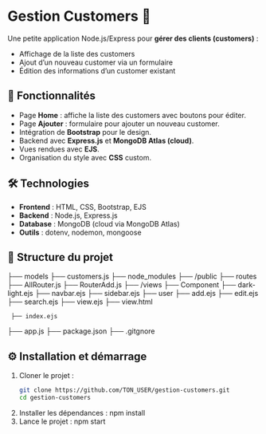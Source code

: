 # Gestion Customers 👥

Une petite application Node.js/Express pour **gérer des clients (customers)** :
- Affichage de la liste des customers
- Ajout d’un nouveau customer via un formulaire
- Édition des informations d’un customer existant

## 🚀 Fonctionnalités
- Page **Home** : affiche la liste des customers avec boutons pour éditer.
- Page **Ajouter** : formulaire pour ajouter un nouveau customer.
- Intégration de **Bootstrap** pour le design.
- Backend avec **Express.js** et **MongoDB Atlas (cloud)**.
- Vues rendues avec **EJS**.
- Organisation du style avec **CSS** custom.

## 🛠 Technologies
- **Frontend** : HTML, CSS, Bootstrap, EJS
- **Backend** : Node.js, Express.js
- **Database** : MongoDB (cloud via MongoDB Atlas)
- **Outils** : dotenv, nodemon, mongoose

## 📂 Structure du projet
├── models
   ├── customers.js
├── node_modules
├── /public
├── routes
   ├── AllRouter.js
   ├── RouterAdd.js
├── /views
   ├── Component
      ├── dark-light.ejs
      ├── navbar.ejs
      ├── sidebar.ejs
    ├── user
       ├── add.ejs
       ├── edit.ejs
       ├── search.ejs
       ├── view.ejs
       ├── view.html
      
     ├── index.ejs
├── app.js
├── package.json
├── .gitgnore

## ⚙️ Installation et démarrage

1. Cloner le projet :
   ```bash
   git clone https://github.com/TON_USER/gestion-customers.git
   cd gestion-customers

2. Installer les dépendances :
  npm install
3. Lance le projet :
npm start 
     

